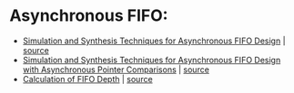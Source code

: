 # Asynchronous FIFO:

* [Simulation and Synthesis Techniques for Asynchronous FIFO Design](https://github.com/gs1293/pdfs/blob/main/design/async_fifo_1.pdf) | [source](https://hardwaregeeksblog.files.wordpress.com/2016/12/fifodepthcalculationmadeeasy2.pdf)
* [Simulation and Synthesis Techniques for Asynchronous FIFO Design with Asynchronous Pointer Comparisons](https://github.com/gs1293/pdfs/blob/main/design/async_fifo_2.pdf) | [source](http://www.sunburst-design.com/papers/CummingsSNUG2002SJ_FIFO2.pdf)
* [Calculation of FIFO Depth](https://github.com/gs1293/pdfs/blob/main/design/async_fifo_3.pdf) | [source](http://www.sunburst-design.com/papers/CummingsSNUG2002SJ_FIFO1.pdf)
